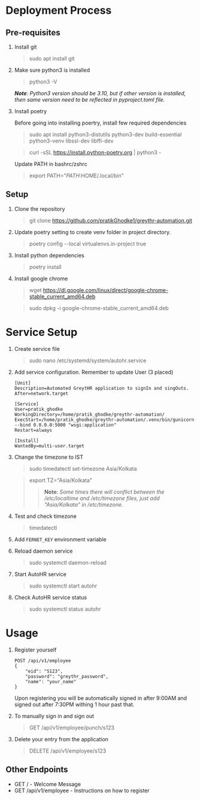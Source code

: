 # Deployment Process

## Pre-requisites

1. Install git

    > sudo apt install git

2. Make sure python3 is installed

    > python3 -V

    _**Note**: Python3 version should be 3.10, but if other version is installed, then same version need to be reflected in pyproject.toml file._

3. Install poetry

    Before going into installing poertry, install few required dependencies

    > sudo apt install python3-distutils python3-dev build-essential python3-venv libssl-dev libffi-dev

    > curl -sSL https://install.python-poetry.org | python3 -

    Update PATH in bashrc/zshrc

    > export PATH="$PATH:$HOME/.local/bin"

## Setup

1. Clone the repository

    > git clone https://github.com/pratikGhodke1/greythr-automation.git

2. Update poetry setting to create venv folder in project directory.

    > poetry config --local virtualenvs.in-project true

3. Install python dependencies
    > poetry install

4. Install google chrome
    > wget https://dl.google.com/linux/direct/google-chrome-stable_current_amd64.deb

    > sudo dpkg -i google-chrome-stable_current_amd64.deb


# Service Setup

1.  Create service file

    > sudo nano /etc/systemd/system/autohr.service

2.  Add service configuration. Remember to update User (3 placed)

    ```
    [Unit]
    Description=Automated GreytHR application to signIn and singOuts.
    After=network.target

    [Service]
    User=pratik_ghodke
    WorkingDirectory=/home/pratik_ghodke/greythr-automation/
    ExecStart=/home/pratik_ghodke/greythr-automation/.venv/bin/gunicorn --bind 0.0.0.0:5000 "wsgi:application"
    Restart=always

    [Install]
    WantedBy=multi-user.target
    ```

3. Change the timezone to IST
   
    > sudo timedatectl set-timezone Asia/Kolkata

    > export TZ="Asia/Kolkata"
    > > __Note__: _Some times there will conflict between the /etc/localtime and /etc/timezone files, just add "Asia/Kolkata" in /etc/timezone._

4. Test and check timezone
   
    > timedatectl

5. Add `FERNET_KEY` environment variable

5.  Reload daemon service

    > sudo systemctl daemon-reload

6.  Start AutoHR service

    > sudo systemctl start autohr

7.  Check AutoHR service status
    > sudo systemctl status autohr

# Usage

1. Register yourself

    ```
    POST /api/v1/employee
    {
        "eid": "S123",
        "password": "greythr_password",
        "name": "your_name"
    }
    ```

    Upon registering you will be automatically signed in after 9:00AM and signed out after 7:30PM withing 1 hour past that.

2. To manually sign in and sign out

    > GET /api/v1/employee/punch/s123

3. Delete your entry from the application
    > DELETE /api/v1/employee/s123

## Other Endpoints

-   GET / - Welcome Message
-   GET /api/v1/employee - Instructions on how to register
